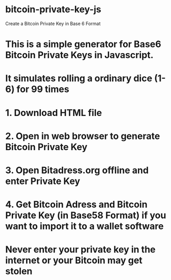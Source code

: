 # bitcoin-private-key-js
Create a Bitcoin Private Key in Base 6 Format

# This is a simple generator for Base6 Bitcoin Private Keys in Javascript.
# It simulates rolling a ordinary dice (1-6) for 99 times

# 1. Download HTML file
# 2. Open in web browser to generate Bitcoin Private Key
# 3. Open Bitadress.org offline and enter Private Key
# 4. Get Bitcoin Adress and Bitcoin Private Key (in Base58 Format) if you want to import it to a wallet software

# Never enter your private key in the internet or your Bitcoin may get stolen
